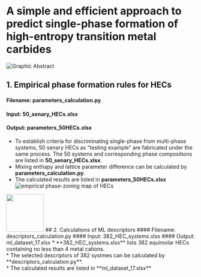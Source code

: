 # A simple and efficient approach to predict single-phase formation of high-entropy transition metal carbides
![Graphic Abstract](https://github.com/wylu-github/image/blob/main/Graphical%20abstract.jpg)
## 1. Empirical phase formation rules for HECs
#### Filename: parameters_calculation.py
#### Input: 50_senary_HECs.xlsx
#### Output: parameters_50HECs.xlsx
* To establish criteria for discriminating single-phase from multi-phase systems, 50 senary HECs as “testing example” are fabricated under the same process. The 50 systems and corresponding phase compositions are listed in **50_senary_HECs.xlsx**. <br>
* Mixing enthapy and lattice parameter difference can be calculated by **parameters_calculation.py**. <br>
* The calculated results are listed in **parameters_50HECs.xlsx** <br>
![empirical phase-zoning map of HECs](https://github.com/wylu-github/image/blob/main/mix_delta.png)
<img src="https://github.com/wylu-github/image/blob/main/mix_delta.png" width="100px">
## 2. Calculations of ML descriptors
#### Filename: descriptors_calculation.py
#### Input: 382_HEC_systems.xlsx
#### Output: ml_dataset_17.xlsx
* **382_HEC_systems.xlsx** lists 382 equimolar HECs containing no less than 4 metal cations. <br>
* The selected descriptors of 382 systmes can be calculated by **descriptors_calculation.py**. <br>
* The calculated results are listed in **ml_dataset_17.xlsx** <br>
